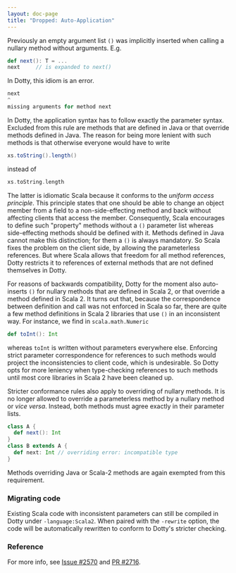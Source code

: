 ```yaml
---
layout: doc-page
title: "Dropped: Auto-Application"
---
```


Previously an empty argument list `()` was implicitly inserted when
calling a nullary method without arguments. E.g.
```scala
def next(): T = ...
next     // is expanded to next()
```
In Dotty, this idiom is an error.
```scala
next
^
missing arguments for method next
```
In Dotty, the application syntax has to follow exactly the parameter
syntax. Excluded from this rule are methods that are defined in Java
or that override methods defined in Java. The reason for being more
lenient with such methods is that otherwise everyone would have to
write
```scala
xs.toString().length()
```
instead of
```scala
xs.toString.length
```
The latter is idiomatic Scala because it conforms to the _uniform
access principle_. This principle states that one should be able to
change an object member from a field to a non-side-effecting method
and back without affecting clients that access the
member. Consequently, Scala encourages to define such "property"
methods without a `()` parameter list whereas side-effecting methods
should be defined with it. Methods defined in Java cannot make this
distinction; for them a `()` is always mandatory. So Scala fixes the
problem on the client side, by allowing the parameterless references.
But where Scala allows that freedom for all method references, Dotty
restricts it to references of external methods that are not defined
themselves in Dotty.

For reasons of backwards compatibility, Dotty for the moment also
auto-inserts `()` for nullary methods that are defined in Scala 2, or
that override a method defined in Scala 2. It turns out that, because
the correspondence between definition and call was not enforced in
Scala so far, there are quite a few method definitions in Scala 2
libraries that use `()` in an inconsistent way. For instance, we
find in `scala.math.Numeric`
```scala
def toInt(): Int
```
whereas `toInt` is written without parameters everywhere
else. Enforcing strict parameter correspondence for references to
such methods would project the inconsistencies to client code, which
is undesirable. So Dotty opts for more leniency when type-checking
references to such methods until most core libraries in Scala 2 have
been cleaned up.

Stricter conformance rules also apply to overriding of nullary
methods.  It is no longer allowed to override a parameterless method
by a nullary method or _vice versa_. Instead, both methods must agree
exactly in their parameter lists.
```scala
class A {
  def next(): Int
}
class B extends A {
  def next: Int // overriding error: incompatible type
}
```
Methods overriding Java or Scala-2 methods are again exempted from this
requirement.

### Migrating code

Existing Scala code with inconsistent parameters can still be compiled
in Dotty under `-language:Scala2`. When paired with the `-rewrite`
option, the code will be automatically rewritten to conform to Dotty's
stricter checking.

### Reference

For more info, see [Issue #2570](https://github.com/lampepfl/dotty/issues/2570) and [PR #2716](https://github.com/lampepfl/dotty/pull/2716).
